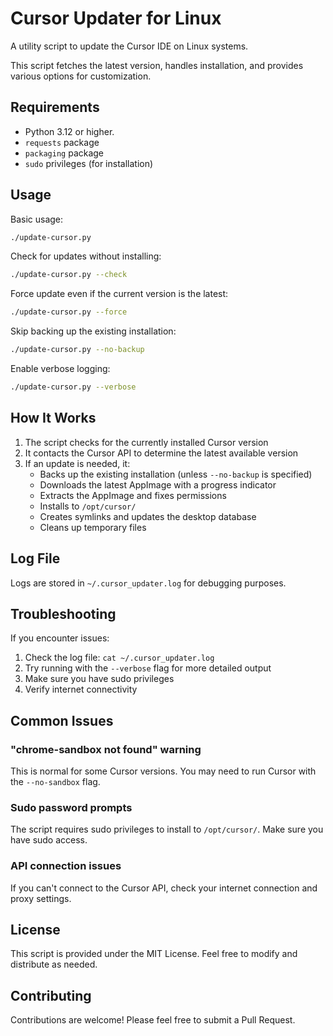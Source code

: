 # Cursor Updater for Linux

A utility script to update the Cursor IDE on Linux systems.

This script fetches the latest version, handles installation, and provides various options for customization.

## Requirements

- Python 3.12 or higher.
- `requests` package
- `packaging` package
- `sudo` privileges (for installation)

## Usage

Basic usage:
```bash
./update-cursor.py
```

Check for updates without installing:
```bash
./update-cursor.py --check
```

Force update even if the current version is the latest:
```bash
./update-cursor.py --force
```

Skip backing up the existing installation:
```bash
./update-cursor.py --no-backup
```

Enable verbose logging:
```bash
./update-cursor.py --verbose
```

## How It Works

1. The script checks for the currently installed Cursor version
2. It contacts the Cursor API to determine the latest available version
3. If an update is needed, it:
   - Backs up the existing installation (unless `--no-backup` is specified)
   - Downloads the latest AppImage with a progress indicator
   - Extracts the AppImage and fixes permissions
   - Installs to `/opt/cursor/`
   - Creates symlinks and updates the desktop database
   - Cleans up temporary files

## Log File

Logs are stored in `~/.cursor_updater.log` for debugging purposes.

## Troubleshooting

If you encounter issues:
1. Check the log file: `cat ~/.cursor_updater.log`
2. Try running with the `--verbose` flag for more detailed output
3. Make sure you have sudo privileges
4. Verify internet connectivity

## Common Issues

### "chrome-sandbox not found" warning
This is normal for some Cursor versions. You may need to run Cursor with the `--no-sandbox` flag.

### Sudo password prompts
The script requires sudo privileges to install to `/opt/cursor/`. Make sure you have sudo access.

### API connection issues
If you can't connect to the Cursor API, check your internet connection and proxy settings.

## License

This script is provided under the MIT License. Feel free to modify and distribute as needed.

## Contributing

Contributions are welcome! Please feel free to submit a Pull Request.